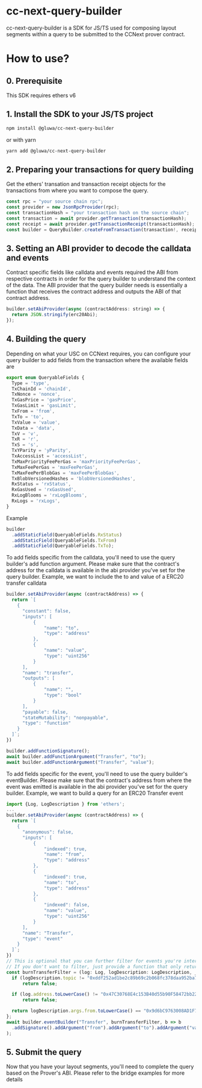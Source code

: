 # cc-next-query-builder
cc-next-query-builder is a SDK for JS/TS used for composing layout segments within a query to be submitted to the CCNext prover contract.

# How to use?

## 0. Prerequisite
This SDK requires ethers v6

## 1. Install the SDK to your JS/TS project
``` sh
npm install @gluwa/cc-next-query-builder
```
or with yarn
``` sh
yarn add @gluwa/cc-next-query-builder
```

## 2. Preparing your transactions for query building
Get the ethers' transation and transaction receipt objects for the transactions from where you want to compose the query.
``` js
const rpc = "your source chain rpc";
const provider = new JsonRpcProvider(rpc);
const transactionHash = "your transaction hash on the source chain";
const transaction = await provider.getTransaction(transactionHash);
const receipt = await provider.getTransactionReceipt(transactionHash);
const builder = QueryBuilder.createFromTransaction(transaction!, receipt!);
```

## 3. Setting an ABI provider to decode the calldata and events
Contract specific fields like calldata and events required the ABI from respective contracts in order for the query builder to understand the context of the data. The ABI provider that the query builder needs is essentially a function that receives the contract address and outputs the ABI of that contract address.

``` js
builder.setAbiProvider(async (contractAddress: string) => {
  return JSON.stringify(erc20Abi);
});
```

## 4. Building the query
Depending on what your USC on CCNext requires, you can configure your query builder to add fields from the transaction where the available fields are 
``` js
export enum QueryableFields {
  Type = 'type',
  TxChainId = 'chainId',
  TxNonce = 'nonce',
  TxGasPrice = 'gasPrice',
  TxGasLimit = 'gasLimit',
  TxFrom = 'from',
  TxTo = 'to',
  TxValue = 'value',
  TxData = 'data',
  TxV = 'v',
  TxR = 'r',
  TxS = 's',
  TxYParity = 'yParity',
  TxAccessList = 'accessList',
  TxMaxPriorityFeePerGas = 'maxPriorityFeePerGas',
  TxMaxFeePerGas = 'maxFeePerGas',
  TxMaxFeePerBlobGas = 'maxFeePerBlobGas',
  TxBlobVersionedHashes = 'blobVersionedHashes',
  RxStatus = 'rxStatus',
  RxGasUsed = 'rxGasUsed',
  RxLogBlooms = 'rxLogBlooms',
  RxLogs = 'rxLogs',
}
```

Example
``` js
builder
  .addStaticField(QueryableFields.RxStatus)
  .addStaticField(QueryableFields.TxFrom)
  .addStaticField(QueryableFields.TxTo);
```
To add fields specific from the calldata, you'll need to use the query builder's add function argument. Please make sure that the contract's address for the calldata is available in the abi provider you've set for the query builder.
Example, we want to include the to and value of a ERC20 transfer calldata
``` js
builder.setAbiProvider(async (contractAddress) => {
  return `[
    {
      "constant": false,
      "inputs": [
          {
              "name": "to",
              "type": "address"
          },
          {
              "name": "value",
              "type": "uint256"
          }
      ],
      "name": "transfer",
      "outputs": [
          {
              "name": "",
              "type": "bool"
          }
      ],
      "payable": false,
      "stateMutability": "nonpayable",
      "type": "function"
    }
  ]`;
})

builder.addFunctionSignature();
await builder.addFunctionArgument("Transfer", "to");
await builder.addFunctionArgument("Transfer", "value");
```
To add fields specific for the event, you'll need to use the query builder's eventBuilder.
Please make sure that the contract's address from where the event was emitted is available in the abi provider you've set for the query builder.
Example, we want to build a query for an ERC20 Transfer event

``` js
import {Log, LogDescription } from 'ethers';
...
builder.setAbiProvider(async (contractAddress) => {
  return `[
    {
      "anonymous": false,
      "inputs": [
          {
              "indexed": true,
              "name": "from",
              "type": "address"
          },
          {
              "indexed": true,
              "name": "to",
              "type": "address"
          },
          {
              "indexed": false,
              "name": "value",
              "type": "uint256"
          }
      ],
      "name": "Transfer",
      "type": "event"
    }
  ]`;
})
// This is optional that you can further filter for events you're interested in
// If you don't want to filter, just provide a function that only returns true
const burnTransferFilter = (log: Log, logDescription: LogDescription, _: number) => {
  if (logDescription.topic != "0xddf252ad1be2c89b69c2b068fc378daa952ba7f163c4a11628f55a4df523b3ef")
      return false;

  if (log.address.toLowerCase() != "0x47C30768E4c153B40d55b90F58472bb2291971e6".toLowerCase())
      return false;

  return logDescription.args.from.toLowerCase() == "0x9d6bC9763008AD1F7619a3498EfFE9Ec671b276D".toLowerCase() && logDescription.args.to.toLowerCase() == ZeroAddress.toLowerCase();
};
await builder.eventBuilder("Transfer", burnTransferFilter, b => b
  .addSignature().addArgument("from").addArgument("to").addArgument("value")
);
```

## 5. Submit the query
Now that you have your layout segments, you'll need to complete the query based on the Prover's ABI. Please refer to the bridge examples for more details
